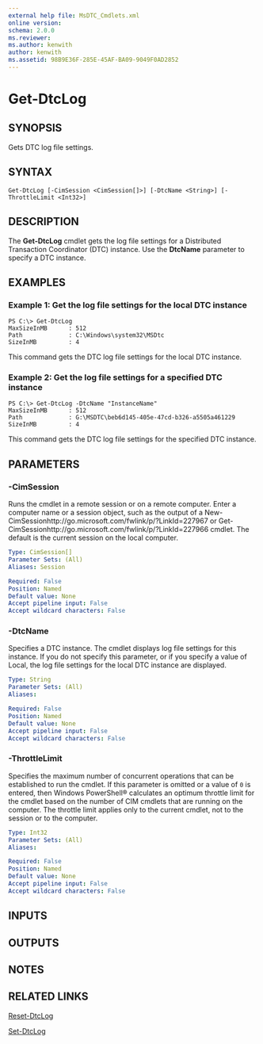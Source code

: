 ```yaml
---
external help file: MsDTC_Cmdlets.xml
online version: 
schema: 2.0.0
ms.reviewer:
ms.author: kenwith
author: kenwith
ms.assetid: 98B9E36F-285E-45AF-BA09-9049F0AD2852
---
```


# Get-DtcLog

## SYNOPSIS
Gets DTC log file settings.

## SYNTAX

```
Get-DtcLog [-CimSession <CimSession[]>] [-DtcName <String>] [-ThrottleLimit <Int32>]
```

## DESCRIPTION
The **Get-DtcLog** cmdlet gets the log file settings for a Distributed Transaction Coordinator (DTC) instance.
Use the **DtcName** parameter to specify a DTC instance.

## EXAMPLES

### Example 1: Get the log file settings for the local DTC instance
```
PS C:\> Get-DtcLog
MaxSizeInMB      : 512
Path             : C:\Windows\system32\MSDtc
SizeInMB         : 4
```

This command gets the DTC log file settings for the local DTC instance.

### Example 2: Get the log file settings for a specified DTC instance
```
PS C:\> Get-DtcLog -DtcName "InstanceName"
MaxSizeInMB      : 512
Path             : G:\MSDTC\beb6d145-405e-47cd-b326-a5505a461229
SizeInMB         : 4
```

This command gets the DTC log file settings for the specified DTC instance.

## PARAMETERS

### -CimSession
Runs the cmdlet in a remote session or on a remote computer.
Enter a computer name or a session object, such as the output of a New-CimSessionhttp://go.microsoft.com/fwlink/p/?LinkId=227967 or Get-CimSessionhttp://go.microsoft.com/fwlink/p/?LinkId=227966 cmdlet.
The default is the current session on the local computer.

```yaml
Type: CimSession[]
Parameter Sets: (All)
Aliases: Session

Required: False
Position: Named
Default value: None
Accept pipeline input: False
Accept wildcard characters: False
```

### -DtcName
Specifies a DTC instance.
The cmdlet displays log file settings for this instance.
If you do not specify this parameter, or if you specify a value of Local, the log file settings for the local DTC instance are displayed.

```yaml
Type: String
Parameter Sets: (All)
Aliases: 

Required: False
Position: Named
Default value: None
Accept pipeline input: False
Accept wildcard characters: False
```

### -ThrottleLimit
Specifies the maximum number of concurrent operations that can be established to run the cmdlet.
If this parameter is omitted or a value of `0` is entered, then Windows PowerShell® calculates an optimum throttle limit for the cmdlet based on the number of CIM cmdlets that are running on the computer.
The throttle limit applies only to the current cmdlet, not to the session or to the computer.

```yaml
Type: Int32
Parameter Sets: (All)
Aliases: 

Required: False
Position: Named
Default value: None
Accept pipeline input: False
Accept wildcard characters: False
```

## INPUTS

## OUTPUTS

## NOTES

## RELATED LINKS

[Reset-DtcLog](./Reset-DtcLog.md)

[Set-DtcLog](./Set-DtcLog.md)

